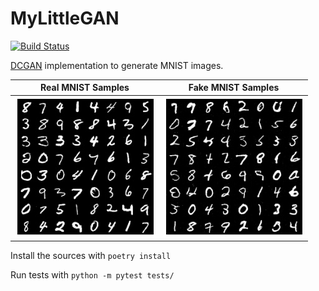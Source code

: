 # MyLittleGAN
[![Build Status](https://api.travis-ci.org/rallesiardo/MyLittleGan.svg?branch=master)](https://travis-ci.org/rallesiardo/MyLittleGan)


[DCGAN](https://arxiv.org/pdf/1511.06434.pdf) implementation to generate MNIST images.

Real MNIST Samples            |  Fake MNIST Samples
:-------------------------:|:-------------------------:
![Real MNIST Samples](real_mnist.jpg)   |  ![Faked MNIST Samples](fake_mnist.jpg) 

Install the sources with `poetry install`

Run tests with `python -m pytest tests/`
